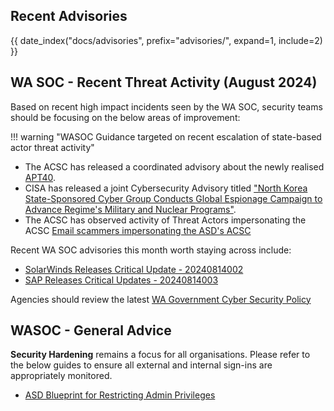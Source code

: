 ## Recent Advisories

{{ date_index("docs/advisories", prefix="advisories/", expand=1, include=2) }}

## WA SOC - Recent Threat Activity (August 2024)

Based on recent high impact incidents seen by the WA SOC, security teams should be focusing on the below areas of improvement:

!!! warning "WASOC Guidance targeted on recent escalation of state-based actor threat activity"

- The ACSC has released a coordinated advisory about the newly realised [APT40](https://www.cyber.gov.au/about-us/view-all-content/alerts-and-advisories/apt40-advisory-prc-mss-tradecraft-in-action).
- CISA has released a joint Cybersecurity Advisory titled ["North Korea State-Sponsored Cyber Group Conducts Global Espionage Campaign to Advance Regime's Military and Nuclear Programs"](https://www.cisa.gov/news-events/alerts/2024/07/25/fbi-cisa-and-partners-release-advisory-highlighting-north-korean-cyber-espionage-activity).
- The ACSC has observed activity of Threat Actors impersonating the ACSC [Email scammers impersonating the ASD's ACSC](https://www.cyber.gov.au/about-us/view-all-content/alerts-and-advisories/email-scammers-impersonating-asds-acsc)

Recent WA SOC advisories this month worth staying across include:

- [SolarWinds Releases Critical Update - 20240814002](https://soc.cyber.wa.gov.au/advisories/20240814002-SolarWinds-Releases-Critical-Update/)
- [SAP Releases Critical Updates - 20240814003](https://soc.cyber.wa.gov.au/advisories/20240814003-SAP-Releases-Critical-Updates/)

Agencies should review the latest [WA Government Cyber Security Policy](https://www.wa.gov.au/government/publications/2024-wa-government-cyber-security-policy)

## WASOC - General Advice

**Security Hardening** remains a focus for all organisations. Please refer to the below guides to ensure all external and internal sign-ins are appropriately monitored.

- [ASD Blueprint for Restricting Admin Privileges](https://blueprint.asd.gov.au/security-and-governance/essential-eight/restrict-administrative-privileges/)
